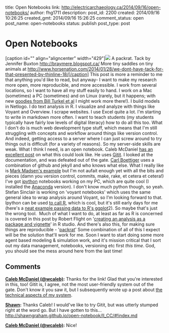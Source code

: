 title: Open Notebooks
link: http://electricarchaeology.ca/2014/09/16/open-notebooks/
author: fhg1711
description: 
post_id: 2200
created: 2014/09/16 10:26:25
created_gmt: 2014/09/16 15:26:25
comment_status: open
post_name: open-notebooks
status: publish
post_type: post

# Open Notebooks

[caption id="" align="aligncenter" width="429"]![](http://www.horsenation.com/wp-content/uploads/2014/01/packrat3.jpg) A packrat. Tack by Jennifer Buxton http://braymere.blogspot.ca/ More tiny saddles on tiny animals at http://www.horsenation.com/2014/01/28/we-dont-have-tack-for-that-presented-by-thinline-18/[/caption] This post is more a reminder to me that anything you'd like to read, but anyway- I want to make my research more open, more reproducible, and more accessible. I work from several locations, so I want to have all my stuff easily to hand. I work on a Mac (sometimes) a PC (sometimes) and on Linux (rarely, but it happens; with new [goodies from Bill Turkel et al](http://williamjturkel.net/2014/09/09/creating-the-historycrawler-virtual-machine/) I might work more there!). I build models in Netlogo. I do text analysis in R. I visualize and analyze with things like Voyant and Overview. I scrape websites. I use Excel quite a lot. I'm starting to write in markdown more often. I want to teach students (my students typically have fairly low levels of digital literacy) how to do all this too. What I don't do is much web development type stuff, which means that I'm still struggling with concepts and workflow around things like version control. And indeed, getting access to a server where I can just screw around to try things out is difficult (for a variety of reasons). So my server-side skills are weak. What I think I need, is an open notebook. Caleb McDaniel [has an excellent post](http://wcm1.web.rice.edu/open-notebook-history.html) on what this could look like. He uses [Gitit](http://gitit.net/). I looked at the documentation, and was defeated out of the gate. [Carl Boettiger](http://www.carlboettiger.info/lab-notebook.html) uses a combination of github and jekyll and who knows what else. What I really like is [Mark Madsen's example](http://notebook.madsenlab.org/labnotebook.html) but I'm not aufait enough yet with all the bits and pieces (damn you version control, commits, make, rake, et cetera et cetera!) I've got [ipython](http://ipython.org/) notebooks working on my PC, which are quite cool (I installed the [Anaconda](http://continuum.io/downloads.html) version). I don't know much python though, so yeah. Stefan Sinclair is working on 'voyant notebooks' which uses the same general idea to wrap analysis around Voyant, so I'm looking forward to that. Ipython can be used [to call R](http://nbviewer.ipython.org/github/ipython/ipython/blob/3607712653c66d63e0d7f13f073bde8c0f209ba8/docs/examples/notebooks/rmagic_extension.ipynb), which is cool, but it's still early days for me (here's a [neat example passing data to R's ggplot](http://nbviewer.ipython.org/gist/yoavram/5280132)2). So maybe that's just the wrong tool.  Much of what I want to do, at least as far as R is concerned is covered in this post by Robert Flight on '[creating an analysis as a package and vignette](http://rmflight.github.io/posts/2014/07/vignetteAnalysis.html)' in R studio. And there's also this, for making sure things are reproducible - '[packrat](http://rstudio.github.io/packrat/)' Some combination of all of this I expect will be the solution that'll work for me. Soon I want to start doing some more agent based modeling & simulation work, and it's mission critical that I sort out my data management, notebooks, versioning etc first _this time_. God, you should see the mess around here from the last time!

## Comments

**[Caleb McDaniel (@wcaleb)](#31319 "2014-09-20 21:55:32"):** Thanks for the link! Glad that you're interested in this, too! Gitit is, I agree, not the most user-friendly system out of the gate. Don't know it you saw it, but I subsequently wrote up a post about [the technical aspects of my system](http://wcm1.web.rice.edu/plain-text-citations.html).

**[Shawn](#31320 "2014-09-22 21:32:37"):** Thanks Caleb! I would've like to try Gitit, but was utterly stumped right at the word go. But I have gotten to this... http://shawngraham.github.io/open-notebook/ll_CC/#!index.md

**[Caleb McDaniel (@wcaleb)](#31321 "2014-09-23 09:55:01"):** Nice!

